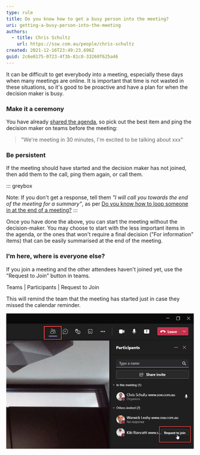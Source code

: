 ```yaml
---
type: rule
title: Do you know how to get a busy person into the meeting?
uri: getting-a-busy-person-into-the-meeting
authors:
  - title: Chris Schultz
    url: https://ssw.com.au/people/chris-schultz
created: 2021-12-16T23:49:23.696Z
guid: 2c6e0175-0723-4f3b-81c8-33260f625a46
---
```

It can be difficult to get everybody into a meeting, especially these days when many meetings are online. It is important that time is not wasted in these situations, so it's good to be proactive and have a plan for when the decision maker is busy.

<!--endintro-->

### Make it a ceremony

You have already [shared the agenda](/share-the-agenda), so pick out the best item and ping the decision maker on teams before the meeting: 

> "We're meeting in 30 minutes, I'm excited to be talking about xxx"

### Be persistent

If the meeting should have started and the decision maker has not joined, then add them to the call, ping them again, or call them. 

::: greybox

Note: If you don't get a response, tell them *"I will call you towards the end of the meeting for a summary"*, as per [Do you know how to loop someone in at the end of a meeting?](/loop-someone-in)
:::

Once you have done the above, you can start the meeting without the decision-maker. You may choose to start with the less important items in the agenda, or the ones that won't require a final decision ("For information" items) that can be easily summarised at the end of the meeting.

### I’m here, where is everyone else?

If you join a meeting and the other attendees haven't joined yet, use the ”Request to Join” button in teams. 

Teams | Participants | Request to Join

This will remind the team that the meeting has started just in case they missed the calendar reminder. 

![Figure: In Microsoft Teams, add someone to the call by Show Participants | Request to join](teams-request-to-join.png)